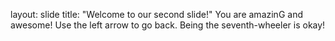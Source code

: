 layout: slide
title: "Welcome to our second slide!"
You are amazinG and awesome!
Use the left arrow to go back.
Being the seventh-wheeler is okay!
